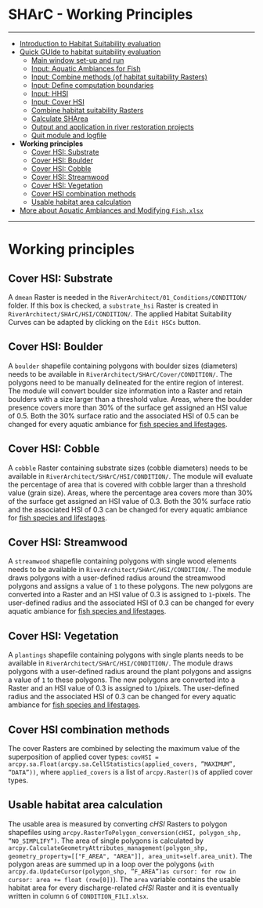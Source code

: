 SHArC - Working Principles
==========================

***

- [Introduction to Habitat Suitability evaluation](SHArC#heintro)
- [Quick GUIde to habitat suitability evaluation](SHArC#hequick)
  * [Main window set-up and run](SHArC#main-window-set-up-and-run)
  * [Input: Aquatic Ambiances for Fish](SHArC#hefish)
  * [Input: Combine methods (of habitat suitability Rasters)](SHArC#hecombine)
  * [Input: Define computation boundaries](SHArC#hebound)
  * [Input: HHSI](SHArC#hemakehsi)
  * [Input: Cover HSI](SHArC#hemakecovhsi)
  * [Combine habitat suitability Rasters](SHArC#herunchsi)
  * [Calculate SHArea](SHArC#herunSHArea)
  * [Output and application in river restoration projects](SHArC#heoutput)
  * [Quit module and logfile](SHArC#quit-module-and-logfile)
- **Working principles**
  * [Cover HSI: Substrate](#subshsi)
  * [Cover HSI: Boulder](#bouhsi)
  * [Cover HSI: Cobble](#cobhsi)
  * [Cover HSI: Streamwood](#woohsi)
  * [Cover HSI: Vegetation](#veghsi)
  * [Cover HSI combination methods](#hecombinecov)
  * [Usable habitat area calculation](#hewuamethods)
- [More about Aquatic Ambiances and Modifying `Fish.xlsx`](aqua-modification#hecode)

***

# Working principles<a name="heprin"></a>

## Cover HSI: Substrate<a name="subshsi"></a>

A `dmean` Raster is needed in the `RiverArchitect/01_Conditions/CONDITION/` folder. If this box is checked,
a `substrate_hsi` Raster is created in `RiverArchitect/SHArC/HSI/CONDITION/`. The applied Habitat Suitability Curves can be adapted by clicking on the `Edit HSCs` button.

## Cover HSI: Boulder<a name="bouhsi"></a>

A `boulder` shapefile containing polygons with boulder sizes (diameters) needs to be available in `RiverArchitect/SHArC/Cover/CONDITION/`. The polygons need to be manually delineated for the entire region of interest. The module will convert boulder size information into a Raster and retain boulders with a size larger than a threshold value. Areas, where the boulder presence covers more than 30\% of the surface get assigned an HSI value of 0.5. Both the 30\% surface ratio and the associated HSI of 0.5 can be changed for every aquatic ambiance for [fish species and lifestages](SHArC#hefish).

## Cover HSI: Cobble<a name="cobhsi"></a>

A `cobble` Raster containing substrate sizes (cobble diameters) needs to be available in `RiverArchitect/SHArC/HSI/CONDITION/`. The module will evaluate the percentage of area that is covered with cobble larger than a threshold value (grain size). Areas, where the percentage area covers more than 30\% of the surface get assigned an HSI value of 0.3. Both the 30\% surface ratio and the associated HSI of 0.3 can be changed for every aquatic ambiance for [fish species and lifestages](SHArC#hefish).


## Cover HSI: Streamwood<a name="woohsi"></a>

A `streamwood` shapefile containing polygons with single wood elements needs to be available in `RiverArchitect/SHArC/HSI/CONDITION/`. The module draws polygons with a user-defined radius around the streamwood polygons and
assigns a value of `1` to these polygons. The new polygons are converted into a Raster and an HSI value of 0.3 is assigned to `1`-pixels. The user-defined radius and the associated HSI of 0.3 can be changed for every aquatic ambiance for [fish species and lifestages](SHArC#hefish).


## Cover HSI: Vegetation<a name="veghsi"></a>

A `plantings` shapefile containing polygons with single plants needs to be available in `RiverArchitect/SHArC/HSI/CONDITION/`. The module draws polygons with a user-defined radius around the plant polygons and assigns a value of `1` to these polygons. The new polygons are converted into a Raster and an HSI value of 0.3 is assigned to `1`/pixels. The user-defined radius and the associated HSI of 0.3 can be changed for every aquatic ambiance for [fish species and lifestages](SHArC#hefish).


## Cover HSI combination methods<a name="hecombinecov"></a>

The cover Rasters are combined by selecting the maximum value of the superposition of applied cover types: `covHSI = arcpy.sa.Float(arcpy.sa.CellStatistics(applied_covers, ”MAXIMUM”, ”DATA”))`, where `applied_covers` is a list of `arcpy.Raster()`s of applied cover types.

## Usable habitat area calculation<a name="hewuamethods"></a>

The usable area is measured by converting *cHSI* Rasters to polygon shapefiles using `arcpy.RasterToPolygon_conversion(cHSI, polygon_shp, ”NO_SIMPLIFY”)`. The area of single polygons is calculated by `arcpy.CalculateGeometryAttributes_management(polygon_shp, geometry_property=[["F_AREA", "AREA"]], area_unit=self.area_unit)`. The polygon areas are summed up in a loop over the polygons (`with arcpy.da.UpdateCursor(polygon_shp, ”F_AREA”)as cursor: for row in cursor: area += float (row[0])`). The `area` variable contains the usable habitat area for every discharge-related *cHSI* Raster and it is eventually written in column `G` of `CONDITION_FILI.xlsx`.
